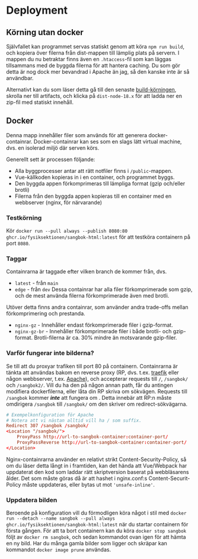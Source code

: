 # Deployment
## Körning utan docker
Självfallet kan programmet servas statiskt genom att köra `npm run build`, och kopiera över filerna från dist-mappen till lämplig plats på servern. I mappen du nu betraktar finns även en  `.htaccess`-fil som kan läggas tillsammans med de byggda filerna för att hantera caching. Du som gör detta är nog dock mer bevandrad i Apache än jag, så den kanske inte är så användbar.

Alternativt kan du som läser detta gå till den senaste [build-körningen](https://github.com/Fysiksektionen/sangbok-html/actions/workflows/build-vue.yml), skrolla ner till artifacts, och klicka på `dist-node-18.x` för att ladda ner en zip-fil med statiskt innehåll.

## Docker
Denna mapp innehåller filer som används för att generera docker-containrar. Docker-containrar kan ses som en slags lätt virtual machine, dvs. en isolerad miljö där serven körs.

Generellt sett är processen följande:
* Alla byggprocesser antar att rätt notfiler finns i `/public`-mappen.
* Vue-källkoden kopieras in i en container, och programmet byggs.
* Den byggda appen förkomprimeras till lämpliga format (gzip och/eller brotli)
* Filerna från den byggda appen kopieras till en container med en webbserver (nginx, för närvarande)

### Testkörning
Kör `docker run --pull always --publish 8080:80 ghcr.io/fysiksektionen/sangbok-html:latest` för att testköra containern på port `8080`.

### Taggar
Containrarna är taggade efter vilken branch de kommer från, dvs.
* `latest` - från `main`
* `edge` - från `dev`
Dessa containrar har alla filer förkomprimerade som gzip, och de mest använda filerna förkomprimerade även med brotli.

Utöver detta finns andra containrar, som använder andra trade-offs mellan förkomprimering och prestanda.
* `nginx-gz` - Innehåller endast förkomprimerade filer i gzip-format.
* `nginx-gz-br` - Innehåller förkomprimerade filer i både brotli- och gzip-format. Brotli-filerna är ca. 30% mindre än motsvarande gzip-filer.

### Varför fungerar inte bilderna?
Se till att du proxyar trafiken till port 80 på containern. Containrarna är tänkta att användas bakom en reverse proxy (RP, dvs. t.ex. [traefik](https://traefik.io/traefik/) eller någon webbserver, t.ex. [Apache](httpd.apache.org)), och accepterar requests till `/`, `/sangbok/` och `/sangbok2/`. Vill du ha den på någon annan path, får du antingen modifiera dockerfilerna, eller låta din RP skriva om sökvägen. Requests till `/sangbok` kommer _**inte**_ att fungera om . Detta innebär att RP:n måste omdirigera `/sangbok` till `/sangbok/` om den skriver om redirect-sökvägarna.

```conf
# Exempelkonfiguration för Apache
# Notera att vi nästan alltid vill ha / som suffix.
Redirect 307 /sangbok /sangbok/
<Location "/sangbok/">
    ProxyPass http://url-to-sangbok-container:container-port/
    ProxyPassReverse http://url-to-sangbok-container:container-port/
</Location>
```

Nginx-containrarna använder en relativt strikt Content-Security-Policy, så om du läser detta långt in i framtiden, kan det hända att Vue/Webpack har uppdaterat den kod som laddar rätt skriptversion baserat på webbläsarens ålder. Det som måste göras då är att hashet i nginx.conf:s Content-Securit-Policy måste uppdateras, eller bytas ut mot `'unsafe-inline'`.

### Uppdatera bilden
Beroende på konfiguration vill du förmodligen köra något i stil med `docker run --detach --name sangbok --pull always ghcr.io/fysiksektionen/sangbok-html:latest` när du startar containern för första gången. För att ta bort containern kan du köra  `docker stop sangbok` följt av `docker rm sangbok`, och sedan kommandot ovan igen för att hämta en ny bild. Har du många gamla bilder som ligger och skräpar kan kommandot `docker image prune` användas.